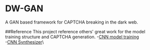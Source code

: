 # DW-GAN
A GAN based framework for CAPTCHA breaking in the dark web. 

##Reference
This project reference others' great work for the model training structure and CAPTCHA generation.
  -[CNN model training](https://github.com/dee1024/pytorch-captcha-recognition)\
  -[CNN Synthesizer](https://github.com/lepture/captcha)\
